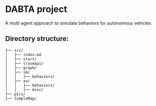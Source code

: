 # DABTA project
A multi agent approach to simulate behaviors for autonomous vehicles

## Directory structure:
```
├── src/
│   ├── index.md
│   ├── start/
│   ├── trasmapi/
│   ├── graph/
│   ├── sm/
│   │   ├── behaviors/
│   ├── av/
│   │   ├── behaviors/
│   │   ├── misc/
├── pics/
├── SimpleMap/
```

